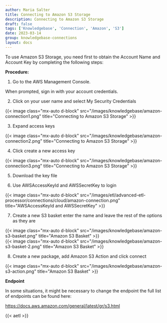 ```yaml
---
author: Maria Salter
title: Connecting to Amazon S3 Storage
description: Connecting to Amazon S3 Storage
draft: false
tags: ['Knowledgebase', 'Connection', 'Amazon', 'S3']
date: 2023-03-14
group: knowledgebase-connections
layout: docs
---
```


To use Amazon S3 Storage, you need first to obtain the Account Name and Account Key by completing the following steps:

**Procedure:**

1. Go to the AWS Management Console.

When prompted, sign in with your account credentials.

2.  Click on your user name and select My Security Credentials

{{< image class="mx-auto d-block"  src="/images/knowledgebase/amazon-connection1.png" title="Connecting to Amazon S3 Storage" >}}

3. Expand access keys

{{< image class="mx-auto d-block"  src="/images/knowledgebase/amazon-connection2.png" title="Connecting to Amazon S3 Storage" >}}

4. Click create a new access key

{{< image class="mx-auto d-block"  src="/images/knowledgebase/amazon-connection3.png" title="Connecting to Amazon S3 Storage" >}}

5. Download the key file

6. Use AWSAccessKeyId and AWSSecretKey to login

{{< image class="mx-auto d-block"  src="/images/etl/advanced-etl-processor/connections/cloud/amazon-connection.png" title="AWSAccessKeyId and AWSSecretKey" >}}

7. Create a new S3 basket enter the name and leave the rest of the options as they are

{{< image class="mx-auto d-block"  src="/images/knowledgebase/amazon-s3-basket.png" title="Amazon S3 Basket" >}}
\
{{< image class="mx-auto d-block"  src="/images/knowledgebase/amazon-s3-basket-2.png" title="Amazon S3 Basket" >}}

8. Create a new package, add Amazon S3 Action and click connect

{{< image class="mx-auto d-block"  src="/images/knowledgebase/amazon-s3-action.png" title="Amazon S3 Basket" >}}

**Endpoint**

In some situations, it might be necessary to change the endpoint the full list of endpoints can be found here:

https://docs.aws.amazon.com/general/latest/gr/s3.html

{{< aetl >}}
